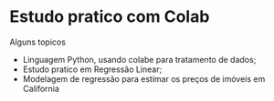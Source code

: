 # Estudo pratico com Colab
Alguns topicos 
- Linguagem Python, usando colabe para tratamento de dados;
- Estudo pratico em Regressão Linear;
- Modelagem de regressão para estimar os preços de imóveis em California

